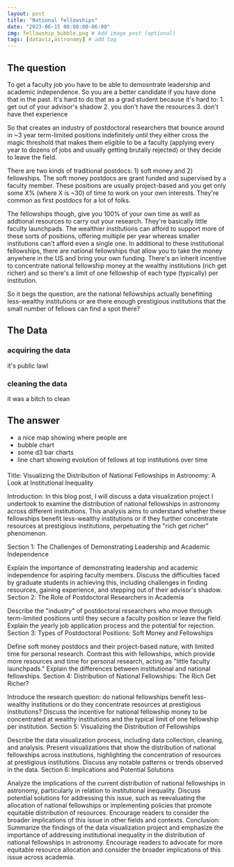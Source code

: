 ```yaml
---
layout: post
title: "National fellowships"
date: "2023-06-15 00:00:00-06:00"
img: fellowship_bubble.png # Add image post (optional)
tags: [dataviz,astronomy] # add tag
---
```


## The question
To get a faculty job you have to be able to demosntrate leadership and academic independence. 
So you are a better candidate if you have done that in the past. 
It's hard to do that as a grad student because it's hard to:
    1. get out of your advisor's shadow
    2. you don't have the resources
    3. don't have thet experience

So that creates an industry of postdoctoral researchers that bounce around in ~3 year term-limited positions indefinitely until they either cross the magic threshold that makes them eligible to be a faculty (applying every year to dozens of jobs and usually getting brutally rejected) or they decide to leave the field. 

There are two kinds of traditional postdocs: 1) soft money and 2) fellowships. 
The soft money postdocs are grant funded and supervised by a faculty member. 
These positions are usually project-based and you get only some X% (where X is ~30) of time to work on your own interests. 
They're common as first postdocs for a lot of folks. 

The fellowships though, give you 100% of your own time as well as addtional resources to carry out your research. 
They're basically little faculty launchpads. 
The wealthier institutions can afford to support more of these sorts of positions, offering multiple per year whereas smaller institutions can't afford even a single one. 
In additional to these institutional fellowships, there are national fellowships that allow you to take the money anywhere in the US and bring your own funding. 
There's an inherit incentive to concentrate national fellowship money at the wealthy institutions (rich get richer) and so there's a limit of one fellowship of each type (typically) per institution. 

So it begs the question, are the national fellowships actually benefitting less-wealthy institutions or are there enough prestigious institutions that the small number of fellows can find a spot there? 


## The Data
### acquiring the data
it's public lawl
### cleaning the data
it was a bitch to clean

## The answer
* a nice map showing where people are
* bubble chart
* some d3 bar charts
* line chart showing evolution of fellows at top institutions over time



####
Title: Visualizing the Distribution of National Fellowships in Astronomy: A Look at Institutional Inequality

Introduction:
In this blog post, I will discuss a data visualization project I undertook to examine the distribution of national fellowships in astronomy across different institutions. This analysis aims to understand whether these fellowships benefit less-wealthy institutions or if they further concentrate resources at prestigious institutions, perpetuating the "rich get richer" phenomenon.

Section 1: The Challenges of Demonstrating Leadership and Academic Independence

Explain the importance of demonstrating leadership and academic independence for aspiring faculty members.
Discuss the difficulties faced by graduate students in achieving this, including challenges in finding resources, gaining experience, and stepping out of their advisor's shadow.
Section 2: The Role of Postdoctoral Researchers in Academia

Describe the "industry" of postdoctoral researchers who move through term-limited positions until they secure a faculty position or leave the field.
Explain the yearly job application process and the potential for rejection.
Section 3: Types of Postdoctoral Positions: Soft Money and Fellowships

Define soft money postdocs and their project-based nature, with limited time for personal research.
Contrast this with fellowships, which provide more resources and time for personal research, acting as "little faculty launchpads."
Explain the differences between institutional and national fellowships.
Section 4: Distribution of National Fellowships: The Rich Get Richer?

Introduce the research question: do national fellowships benefit less-wealthy institutions or do they concentrate resources at prestigious institutions?
Discuss the incentive for national fellowship money to be concentrated at wealthy institutions and the typical limit of one fellowship per institution.
Section 5: Visualizing the Distribution of Fellowships

Describe the data visualization process, including data collection, cleaning, and analysis.
Present visualizations that show the distribution of national fellowships across institutions, highlighting the concentration of resources at prestigious institutions.
Discuss any notable patterns or trends observed in the data.
Section 6: Implications and Potential Solutions

Analyze the implications of the current distribution of national fellowships in astronomy, particularly in relation to institutional inequality.
Discuss potential solutions for addressing this issue, such as reevaluating the allocation of national fellowships or implementing policies that promote equitable distribution of resources.
Encourage readers to consider the broader implications of this issue in other fields and contexts.
Conclusion:
Summarize the findings of the data visualization project and emphasize the importance of addressing institutional inequality in the distribution of national fellowships in astronomy. Encourage readers to advocate for more equitable resource allocation and consider the broader implications of this issue across academia.

